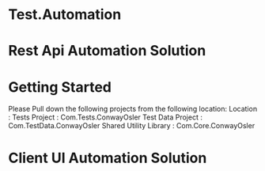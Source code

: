 # Test.Automation
# Rest Api Automation Solution


# Getting Started
Please Pull down the following projects from the following location: 
Location : 
Tests Project : Com.Tests.ConwayOsler
Test Data Project : Com.TestData.ConwayOsler
Shared Utility Library : Com.Core.ConwayOsler


# Client UI Automation Solution
